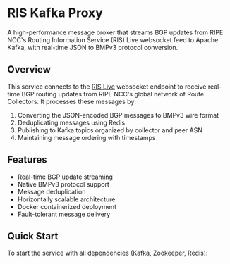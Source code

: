 # RIS Kafka Proxy

A high-performance message broker that streams BGP updates from RIPE NCC's Routing Information Service (RIS) Live websocket feed to Apache Kafka, with real-time JSON to BMPv3 protocol conversion.

## Overview

This service connects to the [RIS Live](https://ris-live.ripe.net/) websocket endpoint to receive real-time BGP routing updates from RIPE NCC's global network of Route Collectors. It processes these messages by:

1. Converting the JSON-encoded BGP messages to BMPv3 wire format
2. Deduplicating messages using Redis
3. Publishing to Kafka topics organized by collector and peer ASN
4. Maintaining message ordering with timestamps

## Features

- Real-time BGP update streaming
- Native BMPv3 protocol support
- Message deduplication
- Horizontally scalable architecture
- Docker containerized deployment
- Fault-tolerant message delivery

## Quick Start

To start the service with all dependencies (Kafka, Zookeeper, Redis):
